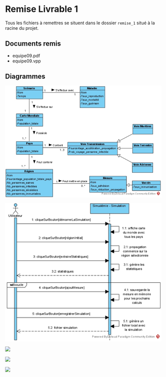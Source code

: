 # Remise Livrable 1
Tous les fichiers à remettres se situent dans le dossier `remise_1` situé à la racine du projet.

## Documents remis
- equipe09.pdf
- equipe09.vpp

## Diagrammes

![](remise_1/modele_de_domaine.jpg)

![](remise_1/simulation.jpg)

![](remise_1/Création_simulation.jpg)

![](remise_1/Création_carte.jpg)

![](remise_1/Création_maladie.jpg)
